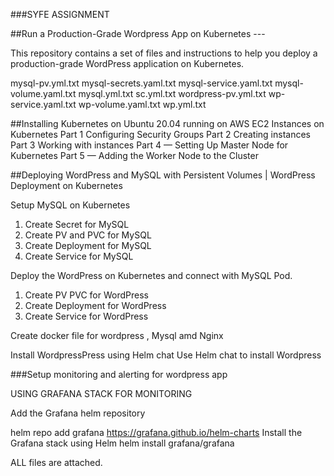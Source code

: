 ###SYFE ASSIGNMENT

##Run a Production-Grade Wordpress App on Kubernetes ---

This repository contains a set of files and instructions to help you deploy a production-grade WordPress application on Kubernetes.

mysql-pv.yml.txt
mysql-secrets.yaml.txt
mysql-service.yaml.txt
mysql-volume.yaml.txt
mysql.yml.txt
sc.yml.txt
wordpress-pv.yml.txt
wp-service.yaml.txt
wp-volume.yaml.txt
wp.yml.txt

##Installing Kubernetes on Ubuntu 20.04 running on AWS EC2 Instances on Kubernetes
Part 1 Configuring Security Groups
Part 2 Creating instances
Part 3 Working with instances
Part 4 — Setting Up Master Node for Kubernetes
Part 5 — Adding the Worker Node to the Cluster

##Deploying WordPress and MySQL with Persistent Volumes | WordPress Deployment on Kubernetes

Setup MySQL on Kubernetes
1. Create Secret for MySQL
2. Create PV and PVC for MySQL
3. Create Deployment for MySQL
4. Create Service for MySQL

Deploy the WordPress on Kubernetes and connect with MySQL Pod.
1. Create PV PVC for WordPress
2. Create Deployment for WordPress
3. Create Service for WordPress

Create docker file for wordpress , Mysql amd Nginx

Install WordpressPress using Helm chat Use Helm chat to install Wordpress

###Setup monitoring and alerting for wordpress app

USING GRAFANA STACK FOR MONITORING 

Add the Grafana helm repository

helm repo add grafana https://grafana.github.io/helm-charts Install the Grafana stack using Helm
helm install grafana/grafana

ALL files are attached.
